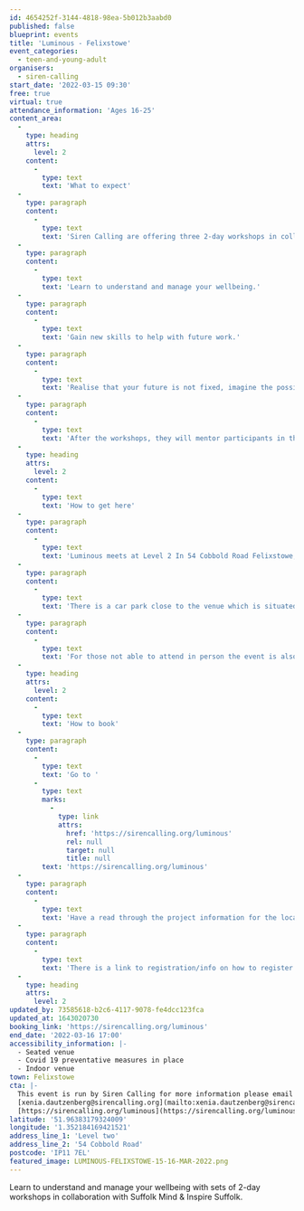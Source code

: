 ```yaml
---
id: 4654252f-3144-4818-98ea-5b012b3aabd0
published: false
blueprint: events
title: 'Luminous - Felixstowe'
event_categories:
  - teen-and-young-adult
organisers:
  - siren-calling
start_date: '2022-03-15 09:30'
free: true
virtual: true
attendance_information: 'Ages 16-25'
content_area:
  -
    type: heading
    attrs:
      level: 2
    content:
      -
        type: text
        text: 'What to expect'
  -
    type: paragraph
    content:
      -
        type: text
        text: 'Siren Calling are offering three 2-day workshops in collaboration with Suffolk Mind & Inspire Suffolk with choices on in person or online events.'
  -
    type: paragraph
    content:
      -
        type: text
        text: 'Learn to understand and manage your wellbeing.'
  -
    type: paragraph
    content:
      -
        type: text
        text: 'Gain new skills to help with future work.'
  -
    type: paragraph
    content:
      -
        type: text
        text: 'Realise that your future is not fixed, imagine the possibilities.'
  -
    type: paragraph
    content:
      -
        type: text
        text: 'After the workshops, they will mentor participants in the making of a creative output for six weeks. This will then be presented in video format on a livestream from a SWT location, with participants present to discuss their creation!'
  -
    type: heading
    attrs:
      level: 2
    content:
      -
        type: text
        text: 'How to get here'
  -
    type: paragraph
    content:
      -
        type: text
        text: 'Luminous meets at Level 2 In 54 Cobbold Road Felixstowe,IP11 7EL.'
  -
    type: paragraph
    content:
      -
        type: text
        text: 'There is a car park close to the venue which is situated on Crescent Road.'
  -
    type: paragraph
    content:
      -
        type: text
        text: 'For those not able to attend in person the event is also being held digitally. '
  -
    type: heading
    attrs:
      level: 2
    content:
      -
        type: text
        text: 'How to book'
  -
    type: paragraph
    content:
      -
        type: text
        text: 'Go to '
      -
        type: text
        marks:
          -
            type: link
            attrs:
              href: 'https://sirencalling.org/luminous'
              rel: null
              target: null
              title: null
        text: 'https://sirencalling.org/luminous'
  -
    type: paragraph
    content:
      -
        type: text
        text: 'Have a read through the project information for the location you''re interested in (Woodbridge, Lowestoft or Felixstowe).'
  -
    type: paragraph
    content:
      -
        type: text
        text: 'There is a link to registration/info on how to register on the page.'
  -
    type: heading
    attrs:
      level: 2
updated_by: 73585618-b2c6-4117-9078-fe4dcc123fca
updated_at: 1643020730
booking_link: 'https://sirencalling.org/luminous'
end_date: '2022-03-16 17:00'
accessibility_information: |-
  - Seated venue
  - Covid 19 preventative measures in place
  - Indoor venue
town: Felixstowe
cta: |-
  This event is run by Siren Calling for more information please email or visit the website:
  [xenia.dautzenberg@sirencalling.org](mailto:xenia.dautzenberg@sirencalling.org)
  [https://sirencalling.org/luminous](https://sirencalling.org/luminous)
latitude: '51.96383179324009'
longitude: '1.352184169421521'
address_line_1: 'Level two'
address_line_2: '54 Cobbold Road'
postcode: 'IP11 7EL'
featured_image: LUMINOUS-FELIXSTOWE-15-16-MAR-2022.png
---
```

Learn to understand and manage your wellbeing with  sets of 2-day workshops in collaboration with Suffolk Mind & Inspire Suffolk.